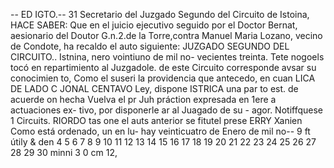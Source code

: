 -- ED IGTO.--
31 Secretario del Juzgado Segundo del Circuito
de Istoina,
HACE SABER:
Que en el juicio ejecutivo seguido por el Doctor
Bernat, aesionario del Doutor G.n.2.de la Torre,contra Manuel
Maria Lozano, vecino de Condote, ha recaldo el auto siguiente:
JUZGADO SEGUNDO DEL CIRCUITO.. Istnina, nero vointiuno de mil no-
vecientes treinta. Tete nogoels tocó en repartimiento al Juzgadole.
de este Circuito
corresponde avsar su conocimien
to, Como el suseri
la providencia que antecedo, en cuan
LICA DE
LADO
C
JONAL
CENTAVO
Ley, dispone
ISTRICA
una
par to
est. de acuerde on
hecha
Vuelva el pr
Juh
práction expresada en
1ere a actuaciones ex-
tivo, por disponerle ar
al Juagado de su -
agor. Notiffquese
1 Circuits. RIORDO
tas one
el auts anterior se fitutel prese
ERRY
Xanien
Como está ordenado, un
en lu-
hay veinticuatro de Enero de mil no--
9 ft útily & den
4 5 6 7 8 9 10 11 12 13 14 15 16 17 18 19 20 21 22 23 24 25 26 27 28 29 30
minni
3
0 cm 12,